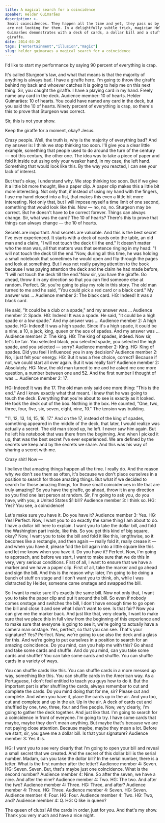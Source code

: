 ```yaml
---
title: A magical search for a coincidence
speaker: Helder Guimarães
description: >-
 Small coincidences. They happen all the time and yet, they pass us by because we
 are not looking for them. In a delightfully subtle trick, magician Helder
 Guimarães demonstrates with a deck of cards, a dollar bill and a stuffed
 giraffe.
date: 2014-03-20
tags: ["entertainment","illusion","magic"]
slug: helder_guimaraes_a_magical_search_for_a_coincidence
---
```


I'd like to start my performance by saying 90 percent of everything is crap.

It's called Sturgeon's law, and what that means is that the majority of anything is always
bad. I have a giraffe here. I'm going to throw the giraffe behind my back and whoever
catches it is going to help me on this next thing. Sir, you caught the giraffe. I have a
playing card in my hand. Freely name any card in the deck. Audience member: 10 of hearts.
Helder Guimarães: 10 of hearts. You could have named any card in the deck, but you said
the 10 of hearts. Ninety percent of everything is crap, so there's this to prove that
Sturgeon was correct. 

Sir, this is not your show. 

Keep the giraffe for a moment, okay? Jesus. 

Crazy people. Well, the truth is, why is the majority of everything bad? And my answer is:
I think we stop thinking too soon. I'll give you a clear little example, something that
people used to do around the turn of the century — not this century, the other one. The
idea was to take a piece of paper and fold it inside out using only your weaker hand, in
my case, the left hand. Something that would look like this. By the way you reacted, I can
see your lack of interest. 

But that's okay, I understand why. We stop thinking too soon. But if we give it a little
bit more thought, like a paper clip. A paper clip makes this a little bit more
interesting. Not only that, if instead of using my hand with the fingers, I use my hand
closed into a fist, that makes this even a little bit more interesting. Not only that, but
I will impose myself a time limit of one second, something that would look like this. Now
— no, no, no. Sturgeon may be correct. But he doesn't have to be correct forever. Things
can always change. Sir, what was the card? The 10 of hearts? There's this to prove that
things can always change — the 10 of hearts. 

Secrets are important. And secrets are valuable. And this is the best secret I've ever
experienced. It starts with a deck of cards onto the table, an old man and a claim, "I
will not touch the deck till the end." It doesn't matter who the man was, all that matters
was that sentence ringing in my head: "I will not touch the deck till the end."Now, during
all this time, he was holding a small notebook that sometimes he would open and flip
through the pages and look at something. But I was not really paying attention to the book
because I was paying attention the deck and the claim he had made before, "I will not
touch the deck till the end."Now sir, you have the giraffe. Go ahead, throw it in any
direction so that you can find someone else at random. Perfect. Sir, you're going to play
my role in this story. The old man turned to me and he said, "You could pick a red card or
a black card." My answer was ... Audience member 2: The black card. HG: Indeed! It was a
black card.

He said, "It could be a club or a spade," and my answer was ... Audience member 2: Spade.
HG: Indeed! It was a spade. He said, "It could be a high spade or a low spade." And my
answer was ... Audience member 2: A high spade. HG: Indeed! It was a high spade. Since
it's a high spade, it could be a nine, a 10, a jack, king, queen or the ace of spades. And
my answer was ... Audience member 2: The king. HG: The king of spades, indeed. Now sir,
let's be fair. You selected black, you selected spade, you selected the high spade, and
you selected — sorry? Audience member 2: King. HG: King of spades. Did you feel I
influenced you in any decision? Audience member 2: No, I just felt your energy. HG: But it
was a free choice, correct? Because if not, we could start all over again. But it was
really fair? Audience member 2: Absolutely. HG: Now, the old man turned to me and he asked
me one more question, a number between one and 52. And the first number I thought of was
... Audience member 2: 17.

HG: Indeed! It was the 17. The old man only said one more thing: "This is the end." And I
knew exactly what that meant. I knew that he was going to touch the deck. Everything that
you're about to see is exactly as it looked. He took the deck out of the box. Nothing in
the box. He counted, "One, two, three, four, five, six, seven, eight, nine, 10." The
tension was building. 

"11, 12, 13, 14, 15, 16, 17." And on the 17, instead of the king of spades, something
appeared in the middle of the deck, that later, I would realize was actually a secret. The
old man stood up, he left. I never saw him again. But he left his notebook that was there
from the beginning. And when I picked it up, that was the best secret I've ever
experienced. We are defined by the secrets we keep and by the secrets we share. And this
was his way of sharing a secret with me. 

Crazy shit! Now — 

I believe that amazing things happen all the time. I really do. And the reason why we
don't see them as often, it's because we don't place ourselves in a position to search for
those amazing things. But what if we decided to search for those amazing things, for those
small coincidences in life that are truly amazing? So you have the giraffe, go ahead,
throw it in any direction so you find one last person at random. Sir, I'm going to ask
you, do you have, with you, a United States $1 bill? Audience member 3: I think so. HG:
Yes? You see, a coincidence! 

Let's make sure you have it. Do you have it? Audience member 3: Yes. HG: Yes! Perfect.
Now, I want you to do exactly the same thing I am about to do. I have a dollar bill here
to explain. I want you to take the dollar bill, and fold the Washington part inside, like
this. So you get this kind of big square, okay? Now, I want you to take the bill and fold
it like this, lengthwise, so it becomes like a rectangle, and then again — really fold it,
really crease it — and when you have it, please fold the bill again into a little square
like this and let me know when you have it. Do you have it? Perfect. Now, I'm going to
approach, and before we start, I want to make sure that we do this in very, very serious
conditions. First of all, I want to ensure that we have a marker and we have a paper clip.
First of all, take the marker and go ahead and sign the bill. And this is the reason why:
later, I'm going to be doing a bunch of stuff on stage and I don't want you to think, oh,
while I was distracted by Helder, someone came onstage and swapped the
bill.

So I want to make sure it's exactly the same bill. Now not only that, I want you to take
the paper clip and put it around the bill. So even if nobody comes onstage and switches
the bill, I don't have enough time to go open the bill and close it and see what I don't
want to see. Is that fair? Now you can give me the marker back. And just like that, very
clearly, I want to make sure that we place this in full view from the beginning of this
experience and to make sure that everyone is going to see it, we're going to actually have
a camera man onstage. Yes, perfect, so that you can see. That's your signature? Yes?
Perfect. Now, we're going to use also the deck and a glass for this. And we're going to
put ourselves in a position to search for an amazing coincidence. Do you mind, can you help
me with this? Go ahead and take some cards and shuffle. And do you mind, can you take some
cards and shuffle? You can take some cards and shuffle. You can shuffle cards in a variety
of ways.

You can shuffle cards like this. You can shuffle cards in a more messed up way, something
like this. You can shuffle cards in the American way. As a Portuguese, I don't feel
entitled to teach you guys how to do it. But the important part is after shuffling the
cards, always remember to cut and complete the cards. Do you mind doing that for me, sir?
Please cut and complete. And when you have it, place the cards up in the air. And you too,
cut and complete and up in the air. Up in the air. A deck of cards cut and shuffled by
one, two, three, four and five people. Now, very clearly, I'm going to gather the deck
together. And just like that. I'm going to search for a coincidence in front of everyone.
I'm going to try. I have some cards that maybe, maybe they don't mean anything. But maybe
that's because we are not paying close attention. Because maybe, maybe they mean a lot.
Before we start, sir, you gave me a dollar bill. Is that your signature? Audience member
3: Yes it is.

HG: I want you to see very clearly that I'm going to open your bill and reveal a small
secret that we created. And the secret of this dollar bill is the serial number. Madam, can
you take the dollar bill? In the serial number, there is a letter. What is the first
number after the letter? Audience member 4: Seven. HG: Seven. Seven. But, that's maybe
just one coincidence. What is the second number? Audience member 4: Nine. So after the
seven, we have a nine. And after the nine? Audience member 4: Two. HG: The two. And after
the two? Audience member 4: Three. HG: Three, and after? Audience member 4: Three. HG:
Three. Audience member 4: Seven. HG: Seven. Audience member 4: Four. HG: Four. Audience
member 4: Two. HG: Two, and? Audience member 4: Q. HG: Q like in queen?

The queen of clubs! All the cards in order, just for you. And that's my show. Thank you
very much and have a nice night.

<!--
ad_duration=3.33
comment_count=68
event="TED2014"
external_start_time=0
intro_duration=11.82
is_subtitle_required="False"
is_talk_featured="True"
language="en"
language_swap="False"
native_language="en"
number_of_related_talks=6
number_of_speakers=1
number_of_subtitled_videos=30
number_of_tags=3
number_of_talk_download_languages=30
number_of_talk_more_resources=0
number_of_talk_recommendations=0
number_of_talks_take_actions=0
post_ad_duration=0.83
published_timestamp="2015-02-27 15:47:27"
recording_date="2014-03-20"
speaker_description="Magician"
speaker_is_published=1
speaker_name="Helder Guimarães"
speaker_what_others_say="One of the brightest thinkers and performers of his generation."
talk_name="A magical search for a coincidence"
talks_tags=["entertainment","illusion","magic"]
url_audio="https://download.ted.com/talks/HelderGuimaraes_2014.mp3?apikey=acme-roadrunner"
url_photo_speaker="https://pe.tedcdn.com/images/ted/94a270825a02f8d73cfb8b8f610ac21921ec1d1f_254x191.jpg"
url_photo_talk="https://pe.tedcdn.com/images/ted/5baf6b19c99af03fc0c22e24297d2c256bd15b33_2880x1620.jpg"
url_webpage="https://www.ted.com/talks/helder_guimaraes_a_magical_search_for_a_coincidence"
video_type_name="TED Stage Talk"
-->